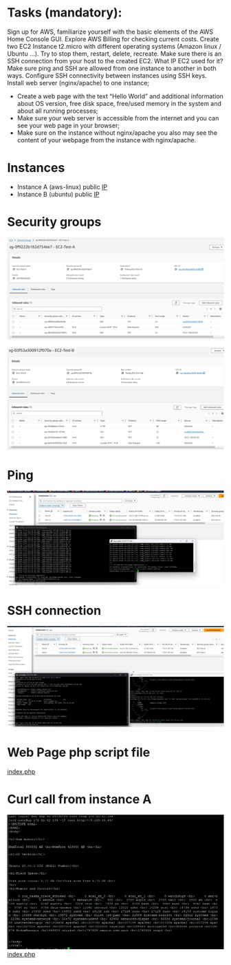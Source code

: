 # Tasks (mandatory):
Sign up for AWS, familiarize yourself with the basic elements of the AWS Home Console GUI.
Explore AWS Billing for checking current costs.
Create two EC2 Instance t2.micro with different operating systems (Amazon linux / Ubuntu ...). Try to stop them, restart, delete, recreate.
Make sure there is an SSH connection from your host to the created EC2. What IP EC2 used for it?
Make sure  ping and SSH are allowed from one instance to another in both ways. Configure SSH connectivity between instances using SSH keys.
Install web server (nginx/apache) to one instance;
- Create a web page with the text “Hello World” and additional information about OS version, free disk space,  free/used memory in the system and about all running processes;
- Make sure your web server is accessible from the internet and you can see your web page in your browser;
- Make sure on the instance without nginx/apache you also may see the content of your webpage from the instance with nginx/apache.



# Instances
- Instance A (aws-linux) public [IP](http://18.184.40.178)
- Instance B (ubuntu) public [IP](http://3.120.15.64)

# Security groups

![Instance A SG](pic%2FSG-A.png)

![Instance B SG](pic%2FSG-B.png)


# Ping

![ssh-pings.png](pic%2Fssh-pings.png)

# SSH connection 

![ssh-connections.png](pic%2Fssh-connections.png)


# Web Page php script file

[index.php](index.php)


# Curl call from instance A

![curl.png](pic%2Fcurl.png)[index.php](index.php)